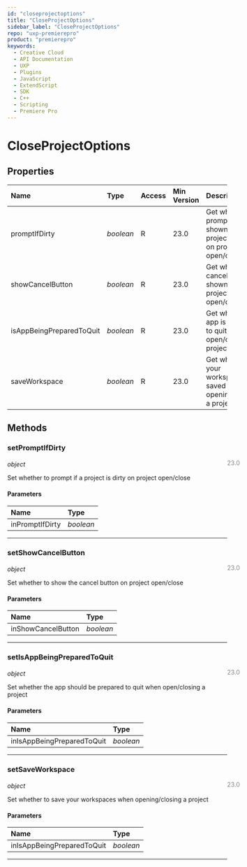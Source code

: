 ```yaml
---
id: "closeprojectoptions"
title: "CloseProjectOptions"
sidebar_label: "CloseProjectOptions"
repo: "uxp-premierepro"
product: "premierepro"
keywords:
  - Creative Cloud
  - API Documentation
  - UXP
  - Plugins
  - JavaScript
  - ExtendScript
  - SDK
  - C++
  - Scripting
  - Premiere Pro
---
```


# CloseProjectOptions

## Properties

| Name | Type | Access | Min Version | Description |
| :------ | :------ | :------ | :------ | :------ |
| promptIfDirty | *boolean* | R | 23.0 | Get whether a prompt is shown if a project is dirty on project open/close |
| showCancelButton | *boolean* | R | 23.0 | Get whether the cancel button is shown on project open/close |
| isAppBeingPreparedToQuit | *boolean* | R | 23.0 | Get whether the app is prepared to quit when open/closing a project |
| saveWorkspace | *boolean* | R | 23.0 | Get whether your workspaces are saved when opening/closing a project |


## Methods

### setPromptIfDirty
<span class="minversion" style="display: block; margin-bottom: -1em; margin-left: 36em; float:left; opacity:0.5;">23.0</span>

*object*

Set whether to prompt if a project is dirty on project open/close

#### Parameters
| Name | Type |
| :------ | :------ |
| inPromptIfDirty | *boolean* |
    
___

### setShowCancelButton
<span class="minversion" style="display: block; margin-bottom: -1em; margin-left: 36em; float:left; opacity:0.5;">23.0</span>

*object*

Set whether to show the cancel button on project open/close

#### Parameters
| Name | Type |
| :------ | :------ |
| inShowCancelButton | *boolean* |
    
___

### setIsAppBeingPreparedToQuit
<span class="minversion" style="display: block; margin-bottom: -1em; margin-left: 36em; float:left; opacity:0.5;">23.0</span>

*object*

Set whether the app should be prepared to quit when open/closing a project

#### Parameters
| Name | Type |
| :------ | :------ |
| inIsAppBeingPreparedToQuit | *boolean* |
    
___

### setSaveWorkspace
<span class="minversion" style="display: block; margin-bottom: -1em; margin-left: 36em; float:left; opacity:0.5;">23.0</span>

*object*

Set whether to save your workspaces when opening/closing a project

#### Parameters
| Name | Type |
| :------ | :------ |
| inIsAppBeingPreparedToQuit | *boolean* |
    
___




